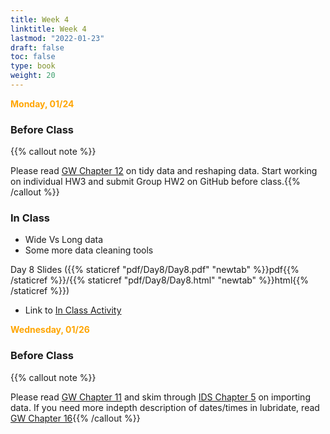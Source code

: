 ```yaml
---
title: Week 4 
linktitle: Week 4
lastmod: "2022-01-23"
draft: false  
toc: false  
type: book  
weight: 20
---
```


<span style="color:orange">**Monday, 01/24**</span>

### Before Class

{{% callout note %}}

Please read [GW Chapter 12](https://r4ds.had.co.nz/tidy-data.html) on tidy data and reshaping data. Start working on individual HW3 and submit Group HW2 on GitHub before class.{{% /callout %}}

### In Class

- Wide Vs Long data
- Some more data cleaning tools


Day 8 Slides ({{% staticref "pdf/Day8/Day8.pdf" "newtab" %}}pdf{{% /staticref %}}/{{% staticref "pdf/Day8/Day8.html" "newtab" %}}html{{% /staticref %}})

- Link to [In Class Activity](https://github.com/stat220/07-tidy-data) 


<span style="color:orange">**Wednesday, 01/26**</span>

### Before Class

{{% callout note %}}

Please read [GW Chapter 11](https://r4ds.had.co.nz/data-import.html) and skim through [IDS Chapter 5](https://rafalab.github.io/dsbook/importing-data.html) on importing data. If you need more indepth description of dates/times in lubridate, read [GW Chapter 16](https://r4ds.had.co.nz/dates-and-times.html){{% /callout %}}



